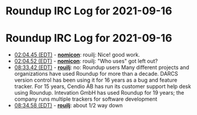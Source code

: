 # Roundup IRC Log for 2021-09-16 #
# Roundup IRC Log for 2021-09-16
* <a href="#02:04.45" id="02:04.45">02:04.45 (EDT)</a> - __[nomicon](https://github.com/nomicon)__: rouilj: Nice! good work.
* <a href="#02:04.52" id="02:04.52">02:04.52 (EDT)</a> - __[nomicon](https://github.com/nomicon)__: rouilj: "Who uses" got left out?
* <a href="#08:33.42" id="08:33.42">08:33.42 (EDT)</a> - __[rouilj](https://github.com/rouilj)__: no: Roundup users  Many different projects and organizations have used Roundup for more than a decade. DARCS version control has been using it for 16 years as a bug and feature tracker. For 15 years, Cendio AB has run its customer support help desk using Roundup. Intevation GmbH has used Roundup for 19 years; the company  runs multiple trackers for software development
* <a href="#08:34.58" id="08:34.58">08:34.58 (EDT)</a> - __[rouilj](https://github.com/rouilj)__: about 1/2 way down
